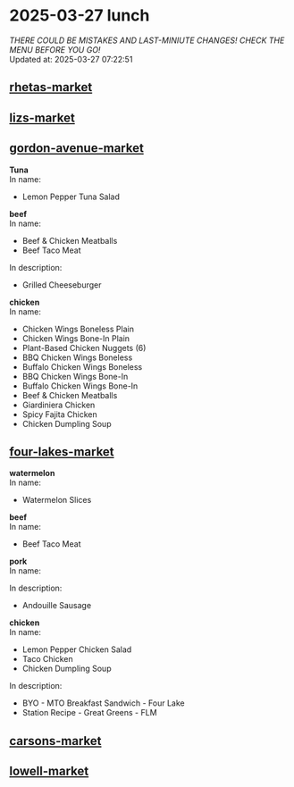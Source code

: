 # 2025-03-27 lunch  
*THERE COULD BE MISTAKES AND LAST-MINIUTE CHANGES! CHECK THE MENU BEFORE YOU GO!*  
Updated at: 2025-03-27 07:22:51  
## [rhetas-market](https://wisc-housingdining.nutrislice.com/menu/rhetas-market/lunch/2025-03-27)  
## [lizs-market](https://wisc-housingdining.nutrislice.com/menu/lizs-market/lunch/2025-03-27)  
## [gordon-avenue-market](https://wisc-housingdining.nutrislice.com/menu/gordon-avenue-market/lunch/2025-03-27)  
**Tuna**  
In name:   
 - Lemon Pepper Tuna Salad  
  
**beef**  
In name:   
 - Beef & Chicken Meatballs  
 - Beef Taco Meat  
  
In description:   
 - Grilled Cheeseburger  
  
**chicken**  
In name:   
 - Chicken Wings Boneless Plain  
 - Chicken Wings Bone-In Plain  
 - Plant-Based Chicken Nuggets (6)  
 - BBQ Chicken Wings Boneless  
 - Buffalo Chicken Wings Boneless  
 - BBQ Chicken Wings Bone-In  
 - Buffalo Chicken Wings Bone-In  
 - Beef & Chicken Meatballs  
 - Giardiniera Chicken  
 - Spicy Fajita Chicken  
 - Chicken Dumpling Soup  
  
## [four-lakes-market](https://wisc-housingdining.nutrislice.com/menu/four-lakes-market/lunch/2025-03-27)  
**watermelon**  
In name:   
 - Watermelon Slices  
  
**beef**  
In name:   
 - Beef Taco Meat  
  
**pork**  
In name:   
  
In description:   
 - Andouille Sausage  
  
**chicken**  
In name:   
 - Lemon Pepper Chicken Salad  
 - Taco Chicken  
 - Chicken Dumpling Soup  
  
In description:   
 - BYO - MTO Breakfast Sandwich - Four Lake  
 - Station Recipe - Great Greens - FLM  
  
## [carsons-market](https://wisc-housingdining.nutrislice.com/menu/carsons-market/lunch/2025-03-27)  
## [lowell-market](https://wisc-housingdining.nutrislice.com/menu/lowell-market/lunch/2025-03-27)  
  
